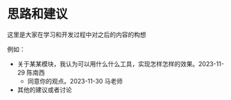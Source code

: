 # 思路和建议

这里是大家在学习和开发过程中对之后的内容的构想

例如：

- 关于某某模块，我认为可以用什么什么工具，实现怎样怎样的效果。2023-11-29 陈南西
    - 同意你的观点。2023-11-30 马老师
- 其他的建议或者讨论
